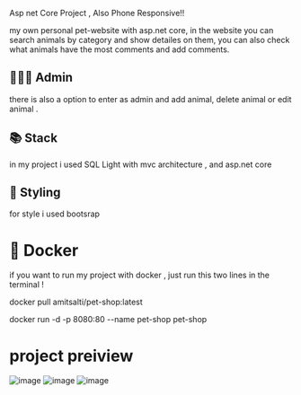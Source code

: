 Asp net Core Project , Also Phone Responsive!!

my own personal pet-website with asp.net core, in the website you can search animals by category and show detailes on them, 
you can also check what animals have the most comments and add comments.

## 👨🏼‍💼 Admin
there is also a option to enter as admin and add animal, delete animal or edit animal . 

## 📚 Stack 

in my project i used SQL Light  with mvc architecture , and asp.net core

## 🎨 Styling 

for style i used bootsrap 

# 🐳 Docker 
if you want to run my project with docker , just run this two lines in the terminal !

docker pull amitsalti/pet-shop:latest

docker run -d -p 8080:80 --name pet-shop pet-shop

# project preiview

![image](https://user-images.githubusercontent.com/45597333/190240177-98937a2a-f511-4be9-b95b-a7b8444b8368.png)
![image](https://user-images.githubusercontent.com/45597333/190240299-6c760948-b2f0-4c8c-a036-4f2b01c20429.png)
![image](https://user-images.githubusercontent.com/45597333/190240333-7536f933-5b90-418c-bf59-f9ed534b4581.png)




 

